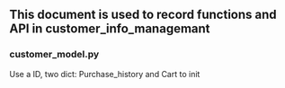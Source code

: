 ## This document is used to record functions and API in customer_info_managemant

### customer_model.py

Use a ID, two dict: Purchase_history and Cart to init

